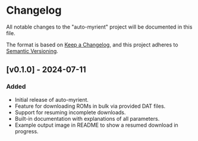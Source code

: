 # Changelog

All notable changes to the "auto-myrient" project will be documented in this file.

The format is based on [Keep a Changelog](https://keepachangelog.com/en/1.1.0/),
and this project adheres to [Semantic Versioning](https://semver.org/spec/v2.0.0.html).

## [v0.1.0] - 2024-07-11

### Added
- Initial release of auto-myrient.
- Feature for downloading ROMs in bulk via provided DAT files.
- Support for resuming incomplete downloads.
- Built-in documentation with explanations of all parameters.
- Example output image in README to show a resumed download in progress.
